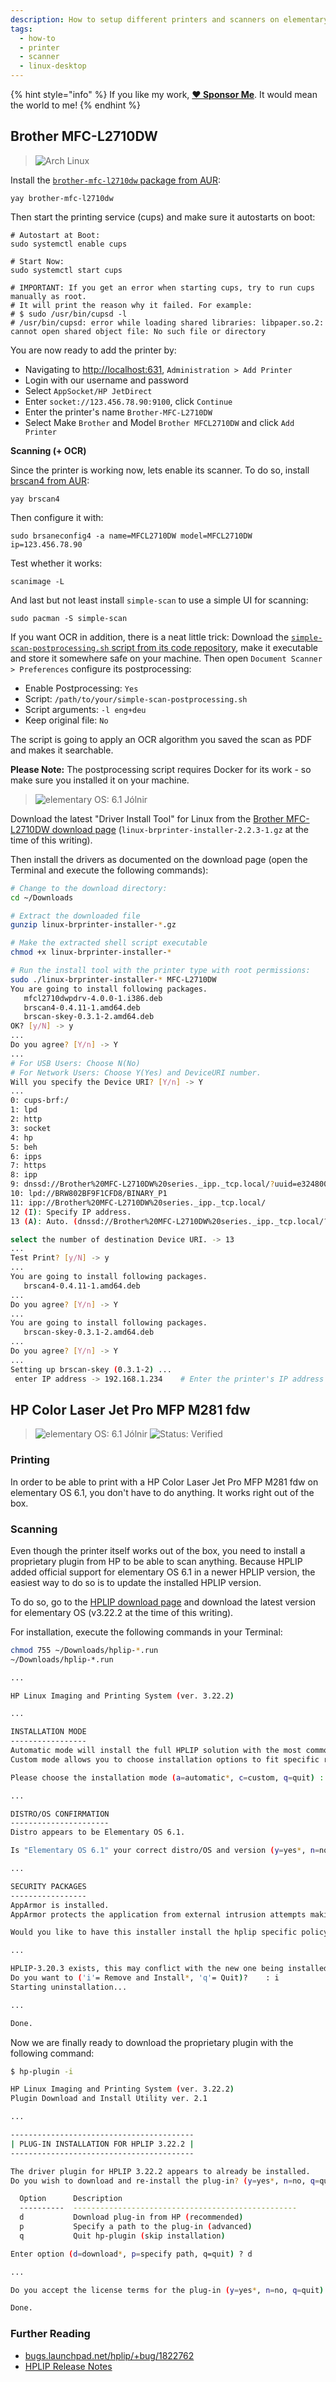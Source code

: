 ```yaml
---
description: How to setup different printers and scanners on elementary OS.
tags:
  - how-to
  - printer
  - scanner
  - linux-desktop
---
```


{% hint style="info" %}
If you like my work, [**❤️ Sponsor Me**](https://github.com/sponsors/marbetschar). It would mean the world to me!
{% endhint %}

## Brother MFC-L2710DW

> ![Arch Linux](https://img.shields.io/badge/arch%C2%A0linux-007aff)

Install the [`brother-mfc-l2710dw` package from AUR](https://aur.archlinux.org/packages/brother-mfc-l2710dw):

```shell
yay brother-mfc-l2710dw
```

Then start the printing service (cups) and make sure it autostarts on boot:

```shell
# Autostart at Boot:
sudo systemctl enable cups

# Start Now:
sudo systemctl start cups

# IMPORTANT: If you get an error when starting cups, try to run cups manually as root.
# It will print the reason why it failed. For example:
# $ sudo /usr/bin/cupsd -l
# /usr/bin/cupsd: error while loading shared libraries: libpaper.so.2: cannot open shared object file: No such file or directory
```

You are now ready to add the printer by:

- Navigating to [http://localhost:631](http://localhost:631), `Administration > Add Printer`
- Login with our username and password
- Select `AppSocket/HP JetDirect`
- Enter `socket://123.456.78.90:9100`, click `Continue`
- Enter the printer's name `Brother-MFC-L2710DW`
- Select Make `Brother` and Model `Brother MFCL2710DW` and click `Add Printer`

**Scanning (+ OCR)**

Since the printer is working now, lets enable its scanner. To do so, install [brscan4 from AUR](https://aur.archlinux.org/packages/brscan4):

```shell
yay brscan4
```

Then configure it with:

```shell
sudo brsaneconfig4 -a name=MFCL2710DW model=MFCL2710DW ip=123.456.78.90
```

Test whether it works:

```shell
scanimage -L
```

And last but not least install `simple-scan` to use a simple UI for scanning:

```shell
sudo pacman -S simple-scan
```

If you want OCR in addition, there is a neat little trick: Download the [`simple-scan-postprocessing.sh` script from its code repository](https://gitlab.gnome.org/GNOME/simple-scan/-/blob/master/src/simple-scan-postprocessing.sh), make it executable and store it somewhere safe on your machine. Then open `Document Scanner > Preferences` configure its postprocessing:

- Enable Postprocessing: `Yes`
- Script: `/path/to/your/simple-scan-postprocessing.sh`
- Script arguments: `-l eng+deu`
- Keep original file: `No`

The script is going to apply an OCR algorithm you saved the scan as PDF and makes it searchable.

**Please Note:** The postprocessing script requires Docker for its work - so make sure you installed it on your machine.

> ![elementary OS: 6.1 Jólnir](https://img.shields.io/badge/elementary%C2%A0OS-6.1%20Jólnir-007aff)

Download the latest "Driver Install Tool" for Linux from the [Brother MFC-L2710DW download page](https://support.brother.com/g/b/downloadtop.aspx?c=us_ot&lang=en&prod=mfcl2710dw_us_eu_as)  (`linux-brprinter-installer-2.2.3-1.gz` at the time of this writing).

Then install the drivers as documented on the download page (open the Terminal and execute the following commands):

```bash
# Change to the download directory:
cd ~/Downloads

# Extract the downloaded file
gunzip linux-brprinter-installer-*.gz

# Make the extracted shell script executable
chmod +x linux-brprinter-installer-*

# Run the install tool with the printer type with root permissions:
sudo ./linux-brprinter-installer-* MFC-L2710DW
You are going to install following packages.
   mfcl2710dwpdrv-4.0.0-1.i386.deb
   brscan4-0.4.11-1.amd64.deb
   brscan-skey-0.3.1-2.amd64.deb
OK? [y/N] -> y
...
Do you agree? [Y/n] -> Y
...
# For USB Users: Choose N(No)
# For Network Users: Choose Y(Yes) and DeviceURI number.
Will you specify the Device URI? [Y/n] -> Y
...
0: cups-brf:/
1: lpd
2: http
3: socket
4: hp
5: beh
6: ipps
7: https
8: ipp
9: dnssd://Brother%20MFC-L2710DW%20series._ipp._tcp.local/?uuid=e3248000-80ce-11db-8000-3c2af4943c7a
10: lpd://BRW802BF9F1CFD8/BINARY_P1
11: ipp://Brother%20MFC-L2710DW%20series._ipp._tcp.local/
12 (I): Specify IP address.
13 (A): Auto. (dnssd://Brother%20MFC-L2710DW%20series._ipp._tcp.local/?uuid=e3248000-80ce-11db-8000-3c2af4943c7a)

select the number of destination Device URI. -> 13
...
Test Print? [y/N] -> y
...
You are going to install following packages.
   brscan4-0.4.11-1.amd64.deb
...
Do you agree? [Y/n] -> Y
...
You are going to install following packages.
   brscan-skey-0.3.1-2.amd64.deb
...
Do you agree? [Y/n] -> Y
...
Setting up brscan-skey (0.3.1-2) ...
 enter IP address -> 192.168.1.234    # Enter the printer's IP address
```

## HP Color Laser Jet Pro MFP M281 fdw

> ![elementary OS: 6.1 Jólnir](https://img.shields.io/badge/elementary%C2%A0OS-6.1%20Jólnir-007aff)
> ![Status: Verified](https://img.shields.io/badge/status-verified-58c633)

### Printing

In order to be able to print with a HP Color Laser Jet Pro MFP M281 fdw on elementary OS 6.1, you don't have to do anything. It works right out of the box.

### Scanning

Even though the printer itself works out of the box, you need to install a proprietary plugin from HP to be able to scan anything. Because HPLIP added
official support for elementary OS 6.1 in a newer HPLIP version, the easiest way to do so is to update the installed HPLIP version.

To do so, go to the [HPLIP download page](https://developers.hp.com/hp-linux-imaging-and-printing/gethplip) and download the latest version for
elementary OS (v3.22.2 at the time of this writing).

For installation, execute the following commands in your Terminal:

```bash
chmod 755 ~/Downloads/hplip-*.run
~/Downloads/hplip-*.run

...

HP Linux Imaging and Printing System (ver. 3.22.2)

...

INSTALLATION MODE
-----------------
Automatic mode will install the full HPLIP solution with the most common options.
Custom mode allows you to choose installation options to fit specific requirements.

Please choose the installation mode (a=automatic*, c=custom, q=quit) : a

...

DISTRO/OS CONFIRMATION
----------------------
Distro appears to be Elementary OS 6.1.

Is "Elementary OS 6.1" your correct distro/OS and version (y=yes*, n=no, q=quit) ? y

...

SECURITY PACKAGES
-----------------
AppArmor is installed. 
AppArmor protects the application from external intrusion attempts making the application secure

Would you like to have this installer install the hplip specific policy/profile (y=yes*, n=no, q=quit) y

...

HPLIP-3.20.3 exists, this may conflict with the new one being installed.
Do you want to ('i'= Remove and Install*, 'q'= Quit)?    : i
Starting uninstallation...

...

Done.
```

Now we are finally ready to download the proprietary plugin with the following command:

```bash
$ hp-plugin -i

HP Linux Imaging and Printing System (ver. 3.22.2)
Plugin Download and Install Utility ver. 2.1

...

-----------------------------------------
| PLUG-IN INSTALLATION FOR HPLIP 3.22.2 |
-----------------------------------------

The driver plugin for HPLIP 3.22.2 appears to already be installed.
Do you wish to download and re-install the plug-in? (y=yes*, n=no, q=quit) ? yerror:  No system tray detected on this system.  Unable to start, exiting. 

  Option      Description                                       
  ----------  --------------------------------------------------
  d           Download plug-in from HP (recommended)            
  p           Specify a path to the plug-in (advanced)          
  q           Quit hp-plugin (skip installation)                

Enter option (d=download*, p=specify path, q=quit) ? d

...

Do you accept the license terms for the plug-in (y=yes*, n=no, q=quit) ? y

Done.
```

### Further Reading

* [bugs.launchpad.net/hplip/+bug/1822762](https://bugs.launchpad.net/hplip/+bug/1822762#yui_3_10_3_1_1626764399201_586)
* [HPLIP Release Notes](https://developers.hp.com/hp-linux-imaging-and-printing/release_notes)
